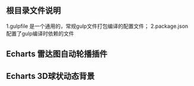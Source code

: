 ## 根目录文件说明 ##
1.gulpfile 是一个通用的，常规gulp文件打包编译的配置文件；
2.package.json 配置了gulp编译时依赖的文件

## Echarts 雷达图自动轮播插件 ##

## Echarts 3D球状动态背景 ##
